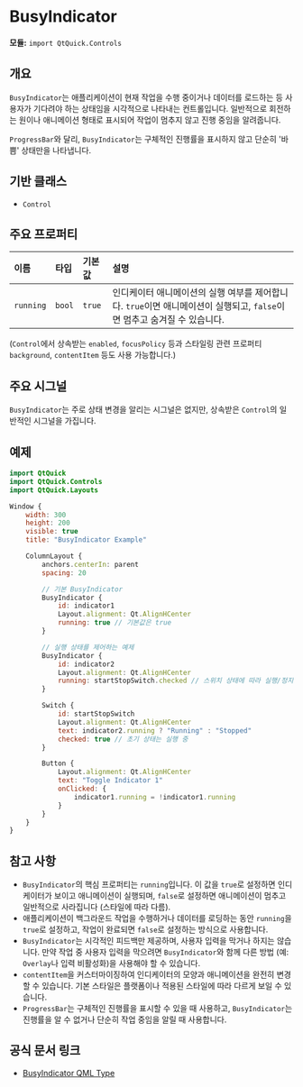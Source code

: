 # BusyIndicator

**모듈:** `import QtQuick.Controls`

## 개요

`BusyIndicator`는 애플리케이션이 현재 작업을 수행 중이거나 데이터를 로드하는 등 사용자가 기다려야 하는 상태임을 시각적으로 나타내는 컨트롤입니다. 일반적으로 회전하는 원이나 애니메이션 형태로 표시되어 작업이 멈추지 않고 진행 중임을 알려줍니다.

`ProgressBar`와 달리, `BusyIndicator`는 구체적인 진행률을 표시하지 않고 단순히 '바쁨' 상태만을 나타냅니다.

## 기반 클래스

*   `Control`

## 주요 프로퍼티

| 이름          | 타입    | 기본값        | 설명                                                                                                       |
| :------------ | :------ | :------------ | :--------------------------------------------------------------------------------------------------------- |
| `running`     | `bool`  | `true`        | 인디케이터 애니메이션의 실행 여부를 제어합니다. `true`이면 애니메이션이 실행되고, `false`이면 멈추고 숨겨질 수 있습니다. |

(`Control`에서 상속받는 `enabled`, `focusPolicy` 등과 스타일링 관련 프로퍼티 `background`, `contentItem` 등도 사용 가능합니다.)

## 주요 시그널

`BusyIndicator`는 주로 상태 변경을 알리는 시그널은 없지만, 상속받은 `Control`의 일반적인 시그널을 가집니다.

## 예제

```qml
import QtQuick
import QtQuick.Controls
import QtQuick.Layouts

Window {
    width: 300
    height: 200
    visible: true
    title: "BusyIndicator Example"

    ColumnLayout {
        anchors.centerIn: parent
        spacing: 20

        // 기본 BusyIndicator
        BusyIndicator {
            id: indicator1
            Layout.alignment: Qt.AlignHCenter
            running: true // 기본값은 true
        }

        // 실행 상태를 제어하는 예제
        BusyIndicator {
            id: indicator2
            Layout.alignment: Qt.AlignHCenter
            running: startStopSwitch.checked // 스위치 상태에 따라 실행/정지
        }

        Switch {
            id: startStopSwitch
            Layout.alignment: Qt.AlignHCenter
            text: indicator2.running ? "Running" : "Stopped"
            checked: true // 초기 상태는 실행 중
        }

        Button {
            Layout.alignment: Qt.AlignHCenter
            text: "Toggle Indicator 1"
            onClicked: {
                indicator1.running = !indicator1.running
            }
        }
    }
}
```

## 참고 사항

*   `BusyIndicator`의 핵심 프로퍼티는 `running`입니다. 이 값을 `true`로 설정하면 인디케이터가 보이고 애니메이션이 실행되며, `false`로 설정하면 애니메이션이 멈추고 일반적으로 사라집니다 (스타일에 따라 다름).
*   애플리케이션이 백그라운드 작업을 수행하거나 데이터를 로딩하는 동안 `running`을 `true`로 설정하고, 작업이 완료되면 `false`로 설정하는 방식으로 사용합니다.
*   `BusyIndicator`는 시각적인 피드백만 제공하며, 사용자 입력을 막거나 하지는 않습니다. 만약 작업 중 사용자 입력을 막으려면 `BusyIndicator`와 함께 다른 방법 (예: `Overlay`나 입력 비활성화)을 사용해야 할 수 있습니다.
*   `contentItem`을 커스터마이징하여 인디케이터의 모양과 애니메이션을 완전히 변경할 수 있습니다. 기본 스타일은 플랫폼이나 적용된 스타일에 따라 다르게 보일 수 있습니다.
*   `ProgressBar`는 구체적인 진행률을 표시할 수 있을 때 사용하고, `BusyIndicator`는 진행률을 알 수 없거나 단순히 작업 중임을 알릴 때 사용합니다. 

## 공식 문서 링크

*   [BusyIndicator QML Type ](https://doc.qt.io/qt-6/qml-qtquick-controls-busyindicator.html) 